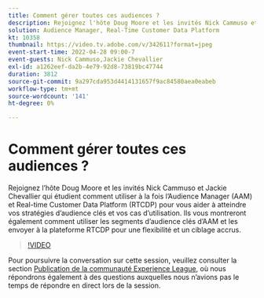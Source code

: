 ```yaml
---
title: Comment gérer toutes ces audiences ?
description: Rejoignez l'hôte Doug Moore et les invités Nick Cammuso et Jackie Chevallier en regardant comment utiliser à la fois Audience Manager (AAM) et Real-time Customer Data Platform ... (Les descriptions doivent être comprises entre 60 et 160 caractères)
solution: Audience Manager, Real-Time Customer Data Platform
kt: 10358
thumbnail: https://video.tv.adobe.com/v/342611?format=jpeg
event-start-time: 2022-04-28 09:00-7
event-guests: Nick Cammuso,Jackie Chevallier
exl-id: a1262eef-da2b-4e79-92d8-73819bc47744
duration: 3812
source-git-commit: 9a297cda953d4414131657f9ac84580aea0eabeb
workflow-type: tm+mt
source-wordcount: '141'
ht-degree: 0%

---
```


# Comment gérer toutes ces audiences ?

Rejoignez l’hôte Doug Moore et les invités Nick Cammuso et Jackie Chevallier qui étudient comment utiliser à la fois l’Audience Manager (AAM) et Real-time Customer Data Platform (RTCDP) pour vous aider à atteindre vos stratégies d’audience clés et vos cas d’utilisation. Ils vous montreront également comment utiliser les segments d’audience clés d’AAM et les envoyer à la plateforme RTCDP pour une flexibilité et un ciblage accrus.

>[!VIDEO](https://video.tv.adobe.com/v/342611/?quality=12&learn=on)

Pour poursuivre la conversation sur cette session, veuillez consulter la section [Publication de la communauté Experience League](https://experienceleaguecommunities.adobe.com/t5/adobe-audience-manager/experience-league-live-post-session-discussion-how-do-i-handle/m-p/450340#M419), où nous répondrons également à des questions auxquelles nous n’avions pas le temps de répondre en direct lors de la session.
